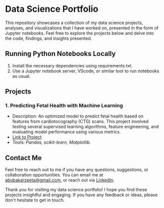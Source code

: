 # Data Science Portfolio
This repository showcases a collection of my data science projects, analyses, and visualizations that I have worked on, presented in the form of Jupyter notebooks. Feel free to explore the projects below and delve into the code, findings, and insights presented.

## Running Python Notebooks Locally
1. Install the necessary dependencies using requirements.txt.
2. Use a Jupyter notebook server, VScode, or similar tool to run notebooks as usual. 

## Projects 
### 1. Predicting Fetal Health with Machine Learning
- Description: An optimized model to predict fetal health based on features from cardiotocography (CTG) scans. This project involved testing several supervised learning algorithms, feature engineering, and evaluating model performance using various metrics.  
- [Link to Project](https://github.com/zeetaaisha/data-science-portfolio/blob/main/fetal-health-prediction/fetal_health_prediction_model.ipynb)  
- *Tools: Pandas, scikit-learn, Matplotlib.*

## Contact Me
Feel free to reach out to me if you have any questions, suggestions, or collaboration opportunities. You can email me at abubakarzeeta@gmail.com, or reach out via [LinkedIn](https://www.linkedin.com/in/zeetaabubakar/). 

Thank you for visiting my data science portfolio! I hope you find these projects insightful and engaging. If you have any feedback or ideas, please don't hesitate to get in touch. 
